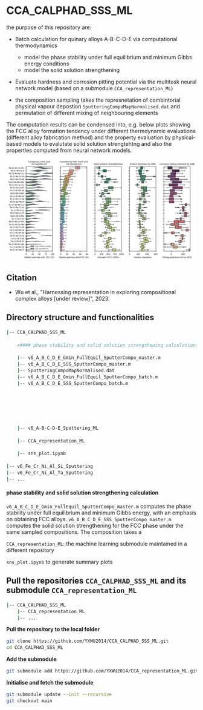 # CCA_CALPHAD_SSS_ML

the purpose of this repository are:

- Batch calculation for quinary alloys A-B-C-D-E via computational thermodynamics

  - model the phase stability under full equilibrium and minimum Gibbs energy conditions
  - model the solid solution strengthening

- Evaluate hardness and corrosion pitting potential via the multitask neural network model (based on a submodule `CCA_representation_ML`)

- the composition sampling takes the represnetation of combintorial physical vapour depostion `SputteringCompoMapNormalised.dat` and permutation of different mixing of neighbouring elements



The computation results can be condensed into, e.g. below plots showing the FCC alloy formation tendency under different thermdynamic evaluations (different alloy fabrication method) and the property evaluation by physical-based models to evalutate solid solution strengtehtng and also the properties computed from neural network models.

 

![sns_plot_30](./sns_plot_30.png)



## Citation

- Wu et al., "Harnessing representation in exploring compositional complex alloys [under review]", 2023.

 

## Directory structure and functionalities

```bash
|-- CCA_CALPHAD_SSS_ML

    <#### phase stability and solid solution strengthening calculation>
    
    |-- v6_A_B_C_D_E_Gmin_FullEquil_SputterCompo_master.m
    |-- v6_A_B_C_D_E_SSS_SputterCompo_master.m
    |-- SputteringCompoMapNormalised.dat
    |-- v6_A_B_C_D_E_Gmin_FullEquil_SputterCompo_batch.m
    |-- v6_A_B_C_D_E_SSS_SputterCompo_batch.m
    
    
    
    

    
    |-- v6_A-B-C-D-E_Sputtering_ML
    
    |-- CCA_representation_ML
    
    |-- sns_plot.ipynb

|-- v6_Fe_Cr_Ni_Al_Si_Sputtering
|-- v6_Fe_Cr_Ni_Al_Ta_Sputtering
|-- ...

```

 

#### phase stability and solid solution strengthening calculation





 

`v6_A_B_C_D_E_Gmin_FullEquil_SputterCompo_master.m`  computes the phase stability under full equilibrium and minimum Gibbs energy, with an emphasis on obtaining FCC alloys. `v6_A_B_C_D_E_SSS_SputterCompo_master.m`  computes the solid solution strengthening for the FCC phase under the same sampled compositions. The composition takes  a 









`CCA_representation_ML`: the machine learning submodule maintained in a different repository





`sns_plot.ipynb`  to generate summary plots



## Pull the repositories `CCA_CALPHAD_SSS_ML` and its submodule `CCA_representation_ML`

```bash
|-- CCA_CALPHAD_SSS_ML
    |-- CCA_representation_ML
    |-- ...
```

**Pull the repository to the local folder**

```bash
git clone https://github.com/YXWU2014/CCA_CALPHAD_SSS_ML.git
cd CCA_CALPHAD_SSS_ML
```

**Add the submodule**

```bash
git submodule add https://github.com/YXWU2014/CCA_representation_ML.git
```

**Initialise and fetch the submodule**

```bash 
git submodule update --init --recursive
git checkout main
```

<!-- **Commit and push local changes to GitHub**

```bash
cd CCA_CALPHAD_SSS_ML
cd CCA_representation_ML
git add -A
git commit -m "update"
git push origin main
```

```bash
cd ..
git add  -A
git commit -m "Updated submodule"
git push origin main
```

**Pull the latest repository to the local folder (point to `main` branch)**

```bash
cd CCA_CALPHAD_SSS_ML
```

```bash
git pull origin main

cd CCA_representation_ML
git checkout main
git pull origin main
cd ..
``` -->
